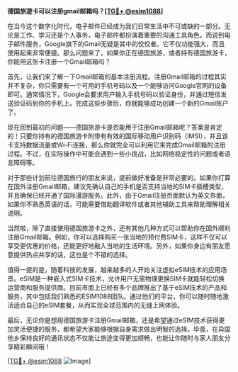 **德国旅遊卡可以注册gmail邮箱吗？[[TG💪+ @esim1088](https://t.me/s/esim1088)]**

在当今这个数字化时代，电子邮件已经成为我们日常生活中不可或缺的一部分。无论是工作、学习还是个人事务，电子邮件都扮演着重要的沟通工具角色。而说到电子邮件服务，Google旗下的Gmail无疑是其中的佼佼者。它不仅功能强大，而且使用起来非常便捷。那么问题来了，如果你正在德国旅游，或者持有德国旅游卡，你能用这张卡注册一个Gmail邮箱吗？

首先，让我们来了解一下Gmail邮箱的基本注册流程。注册Gmail邮箱的过程其实并不复杂，你只需要有一个可用的手机号码以及一个能够访问Google官网的设备即可。通常情况下，Google会要求用户输入手机号码以验证身份，并通过短信发送验证码到你的手机上。完成这些步骤后，你就能够成功创建一个新的Gmail账户了。

现在回到最初的问题——德国旅游卡是否能用于注册Gmail邮箱呢？答案是肯定的！只要你持有的德国旅游卡附带有有效的国际移动用户识别码（IMSI），并且该卡支持数据流量或Wi-Fi连接，那么你就完全可以利用它来完成Gmail邮箱的注册过程。不过，在实际操作中可能会遇到一些小挑战，比如网络稳定性的问题或者语言障碍等。

对于那些计划前往德国旅行的朋友来说，提前做好准备是非常必要的。如果你打算在国外注册Gmail邮箱，建议先确认自己的手机是否支持当地的SIM卡插槽类型，并且确保已经开通了国际漫游服务。此外，由于Gmail注册页面默认为英文界面，如果你不熟悉英语的话，可能需要借助翻译软件或者其他辅助工具来帮助理解相关说明。

当然啦，除了直接使用德国旅游卡之外，还有其他几种方式可以帮助你在国外顺利注册Gmail邮箱。例如，你可以选择购买一张当地的预付费SIM卡，这样不仅可以享受更优惠的价格，还能更好地融入当地的生活环境。另外，如果你身边有朋友愿意提供热点共享的话，这也是个不错的选择。

值得一提的是，随着科技的发展，越来越多的人开始关注虚拟eSIM技术的应用场景。eSIM是一种嵌入式SIM卡技术，允许用户无需物理更换SIM卡就能轻松切换运营商和服务提供商。目前市面上已经有多个品牌推出了基于eSIM技术的产品和服务，其中包括我们熟悉的ESIM1088团队。通过他们的平台，你可以随时随地激活适合自己的eSIM套餐，从而实现全球范围内的无缝上网体验。

最后，无论你是想用德国旅游卡注册Gmail邮箱，还是希望通过eSIM技术获得更加灵活便捷的服务，都希望大家能够根据自身需求做出明智的选择。毕竟，在异国他乡保持良好的通讯状态不仅能让旅途变得更加顺畅，也能让你随时与家人朋友分享精彩瞬间哦！

[[TG💪+ @esim1088](https://t.me/s/esim1088) ![Image](https://i.postimg.cc/4NQfJmqS/Snipaste-2025-05-13-00-14-12.png)]